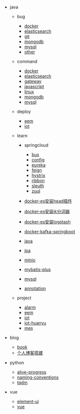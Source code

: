 <!-- docs/_sidebar.md --> 

* java

  * bug
  
    * [docker](/java/bug/docker.md)
    * [elasticsearch](/java/bug/elasticsearch.md)
    * [git](/java/bug/git.md)
    * [mongodb](/java/bug/mongodb.md)
    * [mysql](/java/bug/mysql.md)
    * [other](/java/bug/other.md)
    
  * command
  
    * [docker](/java/command/docker.md)
    * [elasticsearch](/java/command/elasticsearch.md)
    * [gateway](/java/command/gateway.md)
    * [javascript](/java/command/javascript.md)
    * [linux](/java/command/linux.md)
    * [mongodb](/java/command/mongodb.md)
    * [mysql](/java/command/mysql.md)
    
  * deploy
  
    * [eem](/java/deploy/eem.md)
    * [iot](/java/deploy/iot.md)
    
  * learn
  
    * springcloud
    
        * [bus](/java/learn/springcloud/bus.md)
        * [config](/java/learn/springcloud/config.md)
        * [eureka](/java/learn/springcloud/eureka.md)
        * [feign](/java/learn/springcloud/feign.md)
        * [hystrix](/java/learn/springcloud/hystrix.md)
        * [ribbon](/java/learn/springcloud/ribbon.md)
        * [sleuth](/java/learn/springcloud/sleuth.md)
        * [zuul](/java/learn/springcloud/zuul.md)
    * [docker-es安装head插件](/java/learn/docker-es安装head插件.md)
    * [docker-es安装ik分词器](/java/learn/docker-es安装ik分词器.md)
    * [docker-es安装logstash](/java/learn/docker-es安装logstash.md)
    * [docker-kafka-springboot](/java/learn/docker-kafka-springboot.md)
    * [java](/java/learn/java.md)
    * [jpa](/java/learn/jpa.md)
    * [minio](/java/learn/minio.md)
    * [mybatis-plus](/java/learn/mybatis-plus.md)
    * [mysql](/java/learn/mysql.md)
    * [annotation](/java/learn/annotation.md)
    
  * project
  
    * [alarm](/java/project/alarm.md)
    * [eem](/java/project/eem.md)
    * [iot](/java/project/iot.md)
    * [iot-huanyu](/java/project/iot-huanyu.md)
    * [mes](/java/project/mes.md)
  
* blog

    * [book](/blog/book.md)
    * [个人博客搭建](/blog/个人博客搭建.md)
    
* python

    * [alive-progress](/python/alive-progress.md)
    * [naming-conventions](/python/naming-conventions.md)
    * [tqdm](/python/tqdm.md)
    
* vue

    * [element-ui](/vue/element-ui.md)
    * [vue](/vue/vue.md)
